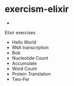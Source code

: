 # exercism-elixir
-
Elixir exercises
- Hello World
- RNA transcription
- Bob
- Nucleotide Count
- Accumulate
- Word Count
- Protein Translation
- Two-Fer
